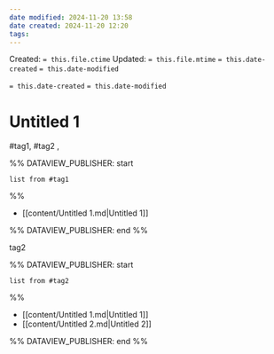 ```yaml
---
date modified: 2024-11-20 13:58
date created: 2024-11-20 12:20
tags: 
---
```

Created:  `= this.file.ctime`
Updated: `= this.file.mtime`
`= this.date-created`
`= this.date-modified`

`= this.date-created`
`= this.date-modified`

# Untitled 1

#tag1,
#tag2 ,


%% DATAVIEW_PUBLISHER: start
```dataview
list from #tag1 
```
%%

- [[content/Untitled 1.md|Untitled 1]]

%% DATAVIEW_PUBLISHER: end %%



tag2


%% DATAVIEW_PUBLISHER: start
```dataview
list from #tag2 
```
%%

- [[content/Untitled 1.md|Untitled 1]]
- [[content/Untitled 2.md|Untitled 2]]

%% DATAVIEW_PUBLISHER: end %%